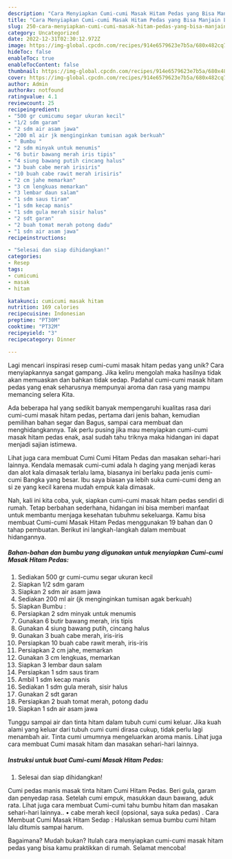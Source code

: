 ```yaml
---
description: "Cara Menyiapkan Cumi-cumi Masak Hitam Pedas yang Bisa Manjain Lidah"
title: "Cara Menyiapkan Cumi-cumi Masak Hitam Pedas yang Bisa Manjain Lidah"
slug: 250-cara-menyiapkan-cumi-cumi-masak-hitam-pedas-yang-bisa-manjain-lidah
category: Uncategorized
date: 2022-12-31T02:30:12.972Z
image: https://img-global.cpcdn.com/recipes/914e6579623e7b5a/680x482cq70/cumi-cumi-masak-hitam-pedas-foto-resep-utama.jpg
hideToc: false
enableToc: true
enableTocContent: false
thumbnail: https://img-global.cpcdn.com/recipes/914e6579623e7b5a/680x482cq70/cumi-cumi-masak-hitam-pedas-foto-resep-utama.jpg
cover: https://img-global.cpcdn.com/recipes/914e6579623e7b5a/680x482cq70/cumi-cumi-masak-hitam-pedas-foto-resep-utama.jpg
author: Admin
authorAv: notfound
ratingvalue: 4.1
reviewcount: 25
recipeingredient:
- "500 gr cumicumu segar ukuran kecil"
- "1/2 sdm garam"
- "2 sdm air asam jawa"
- "200 ml air jk menginginkan tumisan agak berkuah"
- " Bumbu "
- "2 sdm minyak untuk menumis"
- "6 butir bawang merah iris tipis"
- "4 siung bawang putih cincang halus"
- "3 buah cabe merah irisiris"
- "10 buah cabe rawit merah irisiris"
- "2 cm jahe memarkan"
- "3 cm lengkuas memarkan"
- "3 lembar daun salam"
- "1 sdm saus tiram"
- "1 sdm kecap manis"
- "1 sdm gula merah sisir halus"
- "2 sdt garan"
- "2 buah tomat merah potong dadu"
- "1 sdn air asam jawa"
recipeinstructions:

- "Selesai dan siap dihidangkan!"
categories:
- Resep
tags:
- cumicumi
- masak
- hitam

katakunci: cumicumi masak hitam 
nutrition: 169 calories
recipecuisine: Indonesian
preptime: "PT30M"
cooktime: "PT32M"
recipeyield: "3"
recipecategory: Dinner

---
```





Lagi mencari inspirasi resep cumi-cumi masak hitam pedas yang unik? Cara menyiapkannya sangat gampang. Jika keliru mengolah maka hasilnya tidak akan memuaskan dan bahkan tidak sedap. Padahal cumi-cumi masak hitam pedas yang enak seharusnya mempunyai aroma dan rasa yang mampu memancing selera Kita.





Ada beberapa hal yang sedikit banyak mempengaruhi kualitas rasa dari cumi-cumi masak hitam pedas, pertama dari jenis bahan, kemudian pemilihan bahan segar dan Bagus, sampai cara membuat dan menghidangkannya. Tak perlu pusing jika mau menyiapkan cumi-cumi masak hitam pedas enak,      asal sudah tahu triknya maka hidangan ini dapat menjadi sajian istimewa.














Lihat juga cara membuat Cumi Cumi Hitam Pedas dan masakan sehari-hari lainnya. Kendala memasak cumi-cumi adala h daging yang menjadi keras dan alot kala dimasak terlalu lama, biasanya ini berlaku pada jenis cumi-cumi Bangka yang besar. Ibu saya biasan ya lebih suka cumi-cumi deng an si ze yang kecil karena mudah empuk kala dimasak.






Nah, kali ini kita coba, yuk, siapkan cumi-cumi masak hitam pedas sendiri di rumah. Tetap berbahan sederhana, hidangan ini bisa memberi manfaat untuk membantu menjaga kesehatan tubuhmu sekeluarga. Kamu bisa membuat Cumi-cumi Masak Hitam Pedas menggunakan 19 bahan dan 0 tahap pembuatan. Berikut ini langkah-langkah dalam membuat hidangannya.

<!--inarticleads1-->

##### Bahan-bahan dan bumbu yang digunakan untuk menyiapkan Cumi-cumi Masak Hitam Pedas:

1. Sediakan 500 gr cumi-cumu segar ukuran kecil
1. Siapkan 1/2 sdm garam
1. Siapkan 2 sdm air asam jawa
1. Sediakan 200 ml air (jk menginginkan tumisan agak berkuah)
1. Siapkan  Bumbu :
1. Persiapkan 2 sdm minyak untuk menumis
1. Gunakan 6 butir bawang merah, iris tipis
1. Gunakan 4 siung bawang putih, cincang halus
1. Gunakan 3 buah cabe merah, iris-iris
1. Persiapkan 10 buah cabe rawit merah, iris-iris
1. Persiapkan 2 cm jahe, memarkan
1. Gunakan 3 cm lengkuas, memarkan
1. Siapkan 3 lembar daun salam
1. Persiapkan 1 sdm saus tiram
1. Ambil 1 sdm kecap manis
1. Sediakan 1 sdm gula merah, sisir halus
1. Gunakan 2 sdt garan
1. Persiapkan 2 buah tomat merah, potong dadu
1. Siapkan 1 sdn air asam jawa


Tunggu sampai air dan tinta hitam dalam tubuh cumi cumi keluar. Jika kuah alami yang keluar dari tubuh cumi cumi dirasa cukup, tidak perlu lagi menambah air. Tinta cumi umumnya mengeluarkan aroma manis. Lihat juga cara membuat Cumi masak hitam dan masakan sehari-hari lainnya. 

<!--inarticleads2-->

##### Instruksi untuk buat Cumi-cumi Masak Hitam Pedas:


1. Selesai dan siap dihidangkan!

Cumi pedas manis masak tinta hitam Cumi Hitam Pedas. Beri gula, garam dan penyedap rasa. Setelah cumi empuk, masukkan daun bawang, aduk rata. Lihat juga cara membuat Cumi-cumi tahu bumbu hitam dan masakan sehari-hari lainnya.. • cabe merah kecil (opsional, saya suka pedas) . Cara Membuat Cumi Masak Hitam Sedap : Haluskan semua bumbu cumi hitam lalu ditumis sampai harum. 

Bagaimana? Mudah bukan? Itulah cara menyiapkan cumi-cumi masak hitam pedas yang bisa kamu praktikkan di rumah. Selamat mencoba!
